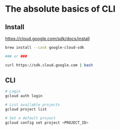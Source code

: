 # The absolute basics of CLI

## Install
https://cloud.google.com/sdk/docs/install

```sh
brew install --cask google-cloud-sdk

### or ###

curl https://sdk.cloud.google.com | bash
```

## CLI

```sh
# Login
gcloud auth login

# List available projects
gcloud project list

# Set a default project
gcloud config set project <PROJECT_ID>
```